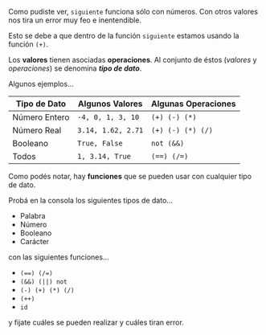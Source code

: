 Como pudiste ver, `siguiente` funciona sólo con números. Con otros valores nos tira un error muy feo e inentendible.

Esto se debe a que dentro de la función `siguiente` estamos usando la función `(+)`.

Los **valores** tienen asociadas **operaciones**. Al conjunto de éstos (_valores_ y _operaciones_) se denomina _**tipo de dato**_.

Algunos ejemplos...

| Tipo de Dato   | Algunos Valores    | Algunas Operaciones |
|----------------|--------------------|---------------------|
| Número Entero  | `-4, 0, 1, 3, 10`  |`(+) (-) (*)`        |
| Número Real    | `3.14, 1.62, 2.71` |`(+) (-) (*) (/)`    |
| Booleano       | `True, False`      |`not (&&)`           |
| Todos          | `1, 3.14, True`    |`(==) (/=)`          |

Como podés notar, hay **funciones** que se pueden usar con cualquier tipo de dato. 

Probá en la consola los siguientes tipos de dato...

* Palabra
* Número
* Booleano
* Carácter

con las siguientes funciones...

* `(==) (/=)`
* `(&&) (||) not`
* `(-) (+) (*) (/)`
* `(++)`
* `id`

y fijate cuáles se pueden realizar y cuáles tiran error.